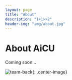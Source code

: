 ```yaml
---
layout: page
title: "About"
description: "1+1>>2"
header-img: "img/about.jpg"
---
```


# About AiCU

Coming soon...

![team-back](https://liangli2718.github.io/img/about-team-front.jpg){: .center-image}

